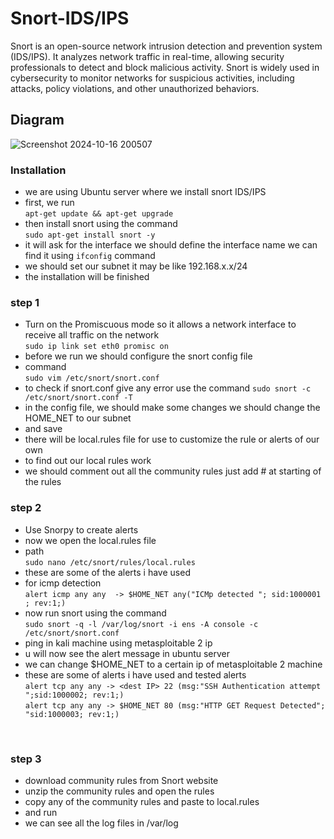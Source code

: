 # Snort-IDS/IPS
Snort is an open-source network intrusion detection and prevention system (IDS/IPS). It analyzes network traffic in real-time, allowing security professionals to detect and block malicious activity. Snort is widely used in cybersecurity to monitor networks for suspicious activities, including attacks, policy violations, and other unauthorized behaviors.

## Diagram

![Screenshot 2024-10-16 200507](https://github.com/user-attachments/assets/dc2738e1-43cc-4cbe-8011-707468888cc4)
### Installation 
- we are using Ubuntu server where we install snort IDS/IPS
- first, we run<br>
```apt-get update && apt-get upgrade```
- then install snort using the command<br>
  ```sudo apt-get install snort -y```
- it will ask for the interface we should define the interface name we can find it using ```ifconfig``` command
- we should set our subnet it may be like 192.168.x.x/24
- the installation will be finished
### step 1
- Turn on the Promiscuous mode so it allows a network interface to receive all traffic on the network
  <br>```sudo ip link set eth0 promisc on```  
- before we run we should configure the snort config file
- command
  <br>```sudo vim /etc/snort/snort.conf```
- to check if snort.conf give any error use the command
  ```sudo snort -c /etc/snort/snort.conf -T```<br>
- in the config file, we should make some changes we should change the HOME_NET to our subnet
- and save
- there will be local.rules file for use to customize the rule or alerts of our own
- to find out our local rules work
- we should comment out all the community rules just add #  at starting of the rules

### step 2
- Use Snorpy to create alerts
- now we open the local.rules file
- path
  <br>```sudo nano /etc/snort/rules/local.rules```
- these are some of the alerts i have used
- for icmp detection<br> ```alert icmp any any  -> $HOME_NET any("ICMp detected "; sid:1000001 ; rev:1;)```
- now run snort using the command
  <br>```sudo snort -q -l /var/log/snort -i ens -A console -c /etc/snort/snort.conf```
- ping in kali machine using metasploitable 2 ip
- u will now see the alert message in ubuntu server
- we can change $HOME_NET to a certain ip of metasploitable 2 machine
- these are some of alerts i have used and tested alerts
<br>```alert tcp any any -> <dest IP> 22 (msg:"SSH Authentication attempt ";sid:1000002; rev:1;)```<br>
```alert tcp any any -> $HOME_NET 80 (msg:"HTTP GET Request Detected"; "sid:1000003; rev:1;)```
<br>

### step 3
- download  community rules from Snort website
- unzip the community rules and open the rules
- copy any of the community rules and paste to local.rules
- and run
- we can see all the log files in /var/log

